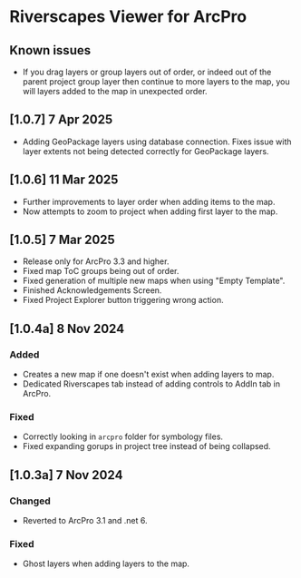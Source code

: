 # Riverscapes Viewer for ArcPro

## Known issues

- If you drag layers or group layers out of order, or indeed out of the parent project group layer then continue to more layers to the map, you will layers added to the map in unexpected order.

## [1.0.7] 7 Apr 2025

- Adding GeoPackage layers using database connection. Fixes issue with layer extents not being detected correctly for GeoPackage layers.

## [1.0.6] 11 Mar 2025

- Further improvements to layer order when adding items to the map.
- Now attempts to zoom to project when adding first layer to the map.

## [1.0.5] 7 Mar 2025

- Release only for ArcPro 3.3 and higher.
- Fixed map ToC groups being out of order.
- Fixed generation of multiple new maps when using "Empty Template".
- Finished Acknowledgements Screen.
- Fixed Project Explorer button triggering wrong action.

## [1.0.4a] 8 Nov 2024

### Added
- Creates a new map if one doesn't exist when adding layers to map.
- Dedicated Riverscapes tab instead of adding controls to AddIn tab in ArcPro.

### Fixed
- Correctly looking in `arcpro` folder for symbology files.
- Fixed expanding gorups in project tree instead of being collapsed.

## [1.0.3a] 7 Nov 2024

### Changed

- Reverted to ArcPro 3.1 and .net 6.

### Fixed

- Ghost layers when adding layers to the map.